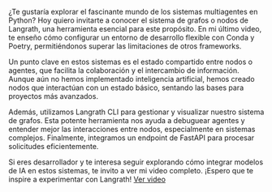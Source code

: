¿Te gustaría explorar el fascinante mundo de los sistemas multiagentes en Python? Hoy quiero invitarte a conocer el sistema de grafos o nodos de Langrath, una herramienta esencial para este propósito. En mi último video, te enseño cómo configurar un entorno de desarrollo flexible con Conda y Poetry, permitiéndonos superar las limitaciones de otros frameworks.

Un punto clave en estos sistemas es el estado compartido entre nodos o agentes, que facilita la colaboración y el intercambio de información. Aunque aún no hemos implementado inteligencia artificial, hemos creado nodos que interactúan con un estado básico, sentando las bases para proyectos más avanzados.

Además, utilizamos Langrath CLI para gestionar y visualizar nuestro sistema de grafos. Esta potente herramienta nos ayuda a debuguear agentes y entender mejor las interacciones entre nodos, especialmente en sistemas complejos. Finalmente, integramos un endpoint de FastAPI para procesar solicitudes eficientemente. 

Si eres desarrollador y te interesa seguir explorando cómo integrar modelos de IA en estos sistemas, te invito a ver mi video completo. ¡Espero que te inspire a experimentar con Langrath! [Ver video](https://youtu.be/fDCcDkKWabY)